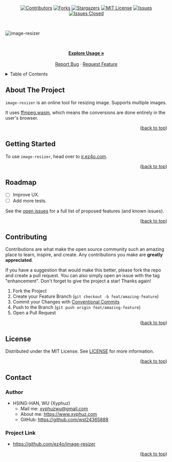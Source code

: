 <div id="top"></div>

<!-- PROJECT SHIELDS -->

[<div align="center"> ![Contributors][contributors-shield]][contributors-url]
[![Forks][forks-shield]][forks-url]
[![Stargazers][stars-shield]][stars-url]
[![MIT License][license-shield]][license-url]
[![Issues][issues-shield]][issues-url]
[![Issues Closed][issues-closed-shield]</div>][issues-closed-url]

<br />

<!-- PROJECT LOGO -->

![image-resizer](https://socialify.git.ci/ez4o/image-resizer/image?description=1&font=KoHo&name=1&owner=1&pattern=Circuit%20Board&theme=Light)

<br />
<div align="center">
<p align="center">
    <a href="https://github.com/ez4o/image-resizer#usage"><strong>Explore Usage »</strong></a>
    <br />
    <br />
    <a href="https://github.com/ez4o/image-resizer/issues">Report Bug</a>
    ·
    <a href="https://github.com/ez4o/image-resizer/issues">Request Feature</a>
  </p>
</div>

<!-- TABLE OF CONTENTS -->

<details>
  <summary>Table of Contents</summary>
  <ol>
    <li><a href="#about-the-project">About The Project</a></li>
    <li><a href="#getting-started">Getting Started</a></li>
    <li><a href="#roadmap">Roadmap</a></li>
    <li><a href="#contributing">Contributing</a></li>
    <li><a href="#license">License</a></li>
    <li><a href="#contact">Contact</a></li>
  </ol>
</details>

<!-- ABOUT THE PROJECT -->

## About The Project

`image-resizer` is an online tool for resizing image. Supports multiple images.

It uses [ffmpeg.wasm](https://github.com/ffmpegwasm/ffmpeg.wasm), which means the conversions are done entirely in the user's browser.

<p align="right">(<a href="#top">back to top</a>)</p>

<!-- GETTING STARTED -->

## Getting Started

To use `image-resizer`, head over to [ir.ez4o.com](https://ir.ez4o.com).

<p align="right">(<a href="#top">back to top</a>)</p>

<!-- ROADMAP -->

## Roadmap

- [ ] Improve UX.
- [ ] Add more tests.

See the [open issues](https://github.com/ez4o/image-resizer/issues)
for a full list of proposed features (and known issues).

<p align="right">(<a href="#top">back to top</a>)</p>

<!-- CONTRIBUTING -->

## Contributing

Contributions are what make the open source community such an amazing place to
learn, inspire, and create. Any contributions you make are **greatly
appreciated**.

If you have a suggestion that would make this better, please fork the repo and
create a pull request. You can also simply open an issue with the tag
"enhancement". Don't forget to give the project a star! Thanks again!

1. Fork the Project
2. Create your Feature Branch (`git checkout -b feat/amazing-feature`)
3. Commit your Changes with
   [Conventional Commits](https://www.conventionalcommits.org/en/v1.0.0/)
4. Push to the Branch (`git push origin feat/amazing-feature`)
5. Open a Pull Request

<p align="right">(<a href="#top">back to top</a>)</p>

<!-- LICENSE -->

## License

Distributed under the MIT License. See
[LICENSE](https://github.com/ez4o/image-resizer/blob/main/LICENSE)
for more information.

<p align="right">(<a href="#top">back to top</a>)</p>

<!-- CONTACT -->

## Contact

### Author

- HSING-HAN, WU (Xyphuz)
  - Mail me: xyphuzwu@gmail.com
  - About me: <https://www.xyphuz.com>
  - GitHub: <https://github.com/wst24365888>

### Project Link

- <https://github.com/ez4o/image-resizer>

<p align="right">(<a href="#top">back to top</a>)</p>

[contributors-shield]: https://img.shields.io/github/contributors/ez4o/image-resizer.svg?style=for-the-badge
[contributors-url]: https://github.com/ez4o/image-resizer/graphs/contributors
[forks-shield]: https://img.shields.io/github/forks/ez4o/image-resizer.svg?style=for-the-badge
[forks-url]: https://github.com/ez4o/image-resizer/network/members
[stars-shield]: https://img.shields.io/github/stars/ez4o/image-resizer.svg?style=for-the-badge
[stars-url]: https://github.com/ez4o/image-resizer/stargazers
[issues-shield]: https://img.shields.io/github/issues/ez4o/image-resizer.svg?style=for-the-badge
[issues-url]: https://github.com/ez4o/image-resizer/issues
[issues-closed-shield]: https://img.shields.io/github/issues-closed/ez4o/image-resizer.svg?style=for-the-badge
[issues-closed-url]: https://github.com/ez4o/image-resizer/issues?q=is%3Aissue+is%3Aclosed
[license-shield]: https://img.shields.io/github/license/ez4o/image-resizer.svg?style=for-the-badge
[license-url]: https://github.com/ez4o/image-resizer/blob/main/LICENSE